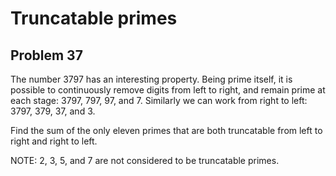 # Truncatable primes
## Problem 37 
The number 3797 has an interesting property. Being prime itself, it is possible
to continuously remove digits from left to right, and remain prime at each
stage: 3797, 797, 97, and 7. Similarly we can work from right to left: 3797,
379, 37, and 3.

Find the sum of the only eleven primes that are both truncatable from left to
right and right to left.

NOTE: 2, 3, 5, and 7 are not considered to be truncatable primes.
